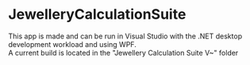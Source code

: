 # JewelleryCalculationSuite

This app is made and can be run in Visual Studio with the .NET desktop development workload and using WPF.  
A current build is located in the "Jewellery Calculation Suite V~" folder
